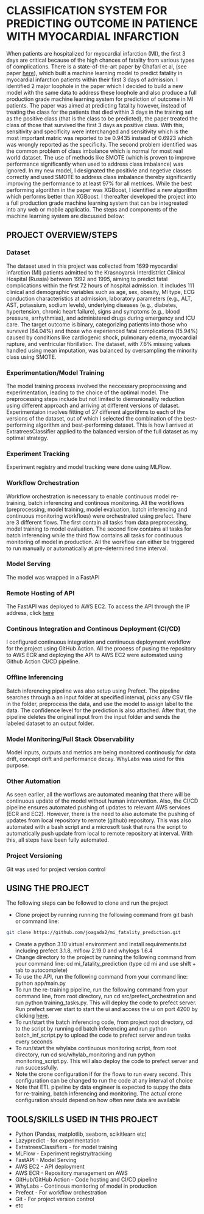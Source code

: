 # CLASSIFICATION SYSTEM FOR PREDICTING OUTCOME IN PATIENCE WITH MYOCARDIAL INFARCTION
When patients are hospitalized for myocardial infarction (MI), the first 3 days are critical because of the high chances of fatality from various types of complications. There is a state-of-the-art paper by Ghafari et al, (see paper [here](https://pmc.ncbi.nlm.nih.gov/articles/PMC11053239/)), which built a machine learning model to predict fatality in myocardial infarction patients within their first 3 days of admission. I identified 2 major loophole in the paper which I decided to build a new model with the same data to address these loophole and also produce a full production grade machine learning system for prediction of outcome in MI patients. The paper was aimed at predicting fatality however, instead of treating the class for the patients that died within 3 days in the training set as the positive class (that is the class to be predicted), the paper treated the class of those that survived the first 3 days as positive class. With this, sensitivity and specificity were interchanged and sensitivity which is the most important matric was reported to be 0.9435 instead of 0.6923 which was wrongly reported as the specificity. The second problem identified was the common problem of class imbalance which is normal for most real world dataset. The use of methods like SMOTE (which is proven to improve performance significantly when used to address class imbalance) was ignored. In my new model, I designated the positivie and negetive classes correctly and used SMOTE to address class imbalance thereby significantly improving the performance to at least 97% for all metrices. While the best performing algorithm in the paper was XGBoost, I identified a new algorithm which performs better than XGBoost. I thereafter developed the project into a full production grade machine learning system that can be integreated into any web or mobile applicatio. The steps and components of the machine learning system are discuused below:

## PROJECT OVERVIEW/STEPS
### Dataset
The dataset used in this project was collected from 1699 myocardial infarction (MI) patients admitted to the Krasnoyarsk Interdistrict Clinical Hospital (Russia) between 1992 and 1995, aiming to predict fatal complications within the first 72 hours of hospital admission. It includes 111 clinical and demographic variables such as age, sex, obesity, MI type, ECG conduction characteristics at admission, laboratory parameters (e.g., ALT, AST, potassium, sodium levels), underlying diseases (e.g., diabetes, hypertension, chronic heart failure), signs and symptoms (e.g., blood pressure, arrhythmias), and administered drugs during emergency and ICU care. The target outcome is binary, categorizing patients into those who survived (84.04%) and those who experienced fatal complications (15.94%) caused by conditions like cardiogenic shock, pulmonary edema, myocardial rupture, and ventricular fibrillation. The dataset, with 7.6% missing values handled using mean imputation, was balanced by oversampling the minority class using SMOTE.
### Experimentation/Model Training
The model training process involved the neccessary proprocessing and experimentation, leading to the choice of the optimal model. The preprocessing steps include but not limited to diemsnionality reduction using different approach and arriving at different versions of dataset. Experimentaion involves fitting of 27 different algorithms to each of the versions of the dataset, out of which I selected the combination of the best-performing algorithm and best-performing dataset. This is how I arrived at ExtratreesClassifier applied to the balanced version of the full dataset as my optimal strategy. 
### Experiment Tracking
Experiment registry and model tracking were done using MLFlow.
### Workflow Orchestration
Workflow orchestration is necessary to enable continuous model re-training, batch inferencing and continous monitoring. All the workflows (preprocessing, model training, model evaluation, batch inferencing and continuous monitoring workfloes) were orchestrated using prefect. There are 3 different flows. The first contain all tasks from data preprocessing, model training to model evaluation. The second flow contains all tasks for batch inferencing while the third flow contains all tasks for continuous monitoring of model in production. All the workflow can either be triggered to run manually or automatically at pre-determined time interval.
### Model Serving
The model was wrapped in a FastAPI
### Remote Hosting of API
The FastAPI was deployed to AWS EC2. To access the API through the IP address, click [here](http://18.222.206.16:8000/docs#/default/predict_post_predict_post)

### Continous Integration and Continous Deployment (CI/CD)
I configured continuous integration and continuous deployment workflow for the project using GitHub Action. All the process of pusing the repository to AWS ECR and deploying the API to AWS EC2 were automated using Github Action CI/CD pipeline. 
### Offline Inferencing
Batch inferencing pipeline was also setup using Prefect. The pipeline searches through a an input folder at specified interval, picks any CSV file in the folder, preprocess the data, and use the model to assign label to the data. The confidence level for the prediction is also attached. After that, the pipeline deletes the original input from the input folder and sends the labeled dataset to an output folder.
### Model Monitoring/Full Stack Observability
Model inputs, outputs and metrics are being monitored continously for data drift, concept drift and performance decay. WhyLabs was used for this purpose.
### Other Automation
As seen earlier, all the worflows are automated meaning that there will be continuous update of the model without human intervention. Also, the CI/CD pipeline ensures automated pushing of updates to relevant AWS services (ECR and EC2). However, there is the need to also automate the pushing of updates from local repository to remote (github) repository. This was also automated with a bash script and a microsoft task that runs the script to automatically push update from local to remote repository at interval. With this, all steps have been fully automated.
### Project Versioning
Git was used for project version control
## USING THE PROJECT
The following steps can be followed to clone and run the project
 -   Clone project by running running the following command from git bash or command line:
```bash
git clone https://github.com/joagada2/mi_fatality_prediction.git
```
 -   Create a python 3.10 virtual environment and install requirements.txt including prefect 3.1.8, mlflow 2.19.0 and whylogs 1.6.4
 -   Change directory to the project by running the following command from your command line: cd mi_fatality_prediction (type cd mi and use shift + tab to autocomplete)
 -  To use the API, run the following command from your command line: python app/main.py
 -  To run the re-training pipeline, run the following command from your command line, from root directory, run cd src/prefect_orchestration and run python training_tasks.py. This will deploy the code to prefect server. Run prefect server start to start the ui and access the ui on port 4200 by clicking [here](http://localhost:4200).
 -  To run/start the batch inferencing code, from project root directory, cd to the script by running cd batch inferencing and run python batch_inf_script.py to upload the code to prefect server and run tasks every seconds
 -  To run/start the whylabs continuous monitoring script, from root directory, run cd src/whylab_monitoring and run python monitoring_script.py. This will also deploy the code to prefect server and run successfully.
 -  Note the crone configuration if for the flows to run every second. This configuration can be changed to run the code at any interval of choice
 -  Note that ETL pipeline by data engineer is expected to suppy the data for re-training, batch inferencing and monitoring. The actual crone configuration should depend on how often new data are available

 ## TOOLS/SKILLS USED IN THIS PROJECT
  - Python (Pandas, matplotlib, seaborn, scikitlearn etc)
  - Lazypredict - for experimentation
  - ExtratreesClassifiers - for model training
  - MLFlow - Experiment registry/tracking
  - FastAPI - Model Serving
  - AWS EC2 - API deployment
  - AWS ECR - Repository management on AWS
  - GitHub/GitHub Action - Code hosting and CI/CD pipeline
  - WhyLabs - Continous monitoring of model in production
  - Prefect - For workflow orchestration
  - Git - For project version control
  - etc



